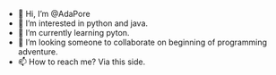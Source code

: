 - 👋 Hi, I’m @AdaPore
- 👀 I’m interested in python and java.
- 🌱 I’m currently learning pyton.
- 💞️ I’m looking someone to collaborate on beginning of programming adventure.
- 📫 How to reach me? Via this side.

<!---
AdaPore/AdaPore is a ✨ special ✨ repository because its `README.md` (this file) appears on your GitHub profile.
You can click the Preview link to take a look at your changes.
--->
